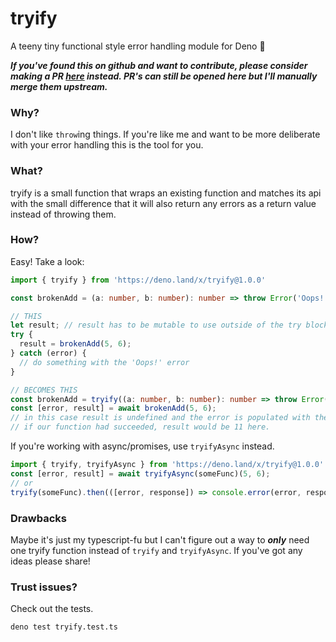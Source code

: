 # tryify

A teeny tiny functional style error handling module for Deno 🦕

***If you've found this on github and want to contribute, please consider making a PR [here](https://git.twilsoft.uk/twilsoft/tryify) instead. PR's can still be opened here but I'll manually merge them upstream.***

### Why?
I don't like `throw`ing things. If you're like me and want to be more deliberate with your error handling this is the tool for you.

### What?
tryify is a small function that wraps an existing function and matches its api with the small difference that it will also return any errors as a return value instead of throwing them.

### How?
Easy! Take a look:
```ts
import { tryify } from 'https://deno.land/x/tryify@1.0.0'

const brokenAdd = (a: number, b: number): number => throw Error('Oops!');

// THIS
let result; // result has to be mutable to use outside of the try block
try {
  result = brokenAdd(5, 6);
} catch (error) {
  // do something with the 'Oops!' error
}

// BECOMES THIS
const brokenAdd = tryify((a: number, b: number): number => throw Error('Oops!'));
const [error, result] = await brokenAdd(5, 6);
// in this case result is undefined and the error is populated with the 'Oops!' error.
// if our function had succeeded, result would be 11 here.
```
If you're working with async/promises, use `tryifyAsync` instead.
```ts
import { tryify, tryifyAsync } from 'https://deno.land/x/tryify@1.0.0'
const [error, result] = await tryifyAsync(someFunc)(5, 6);
// or
tryify(someFunc).then(([error, response]) => console.error(error, response));
```

### Drawbacks
Maybe it's just my typescript-fu but I can't figure out a way to ***only*** need one tryify function instead of `tryify` and `tryifyAsync`. If you've got any ideas please share!

### Trust issues?
Check out the tests.
```sh
deno test tryify.test.ts
```
